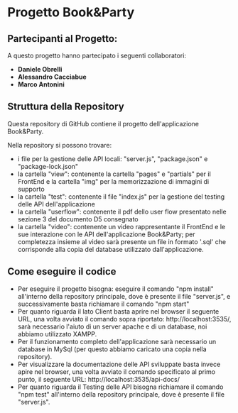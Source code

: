 # Progetto Book&Party


## Partecipanti al Progetto:

A questo progetto hanno partecipato i seguenti collaboratori:

* <b> Daniele Obrelli       </b>
* <b> Alessandro Cacciabue  </b>
* <b> Marco Antonini        </b>

## Struttura della Repository
Questa repository di GitHub contiene il progetto dell'applicazione Book&Party.

Nella repository si possono trovare:
* i file per la gestione delle API locali: "server.js", "package.json" e "package-lock.json"
* la cartella "view": contenente la cartella "pages" e "partials" per il FrontEnd e la cartella "img" per la memorizzazione di immagini di supporto
* la cartella "test": contenente il file "index.js" per la gestione del testing delle API dell'applicazione
* la cartella "userflow": contenente il pdf dello user flow presentato nelle sezione 3 del documento D5 consegnato
* la cartella "video": contenente un video rappresentante il FrontEnd e le sue interazione con le API dell'applicazione Book&Party; per completezza insieme al video sarà presente un file in formato '.sql' che corrisponde alla copia del database utilizzato dall'applicazione.

## Come eseguire il codice
* Per eseguire il progetto bisogna: eseguire il comando "npm install" all'interno della repository principale, dove è presente il file "server.js", e successivamente basta richiamare il comando "npm start"
* Per quanto riguarda il lato Client basta aprire nel browser il seguente URL, una volta avviato il comando sopra riportato: http://localhost:3535/, sarà necessario l'aiuto di un server apache e di un database, noi abbiamo utilizzato XAMPP.
* Per il funzionamento completo dell'applicazione sarà necessario un database in MySql (per questo abbiamo caricato una copia nella repository).
* Per visualizzare la documentazione delle API sviluppate basta invece apire nel browser, una volta avviato il comando specificato al primo punto, il seguente URL: http://localhost:3535/api-docs/
* Per quanto riguarda il Testing delle API bisogna richiamare il comando "npm test" all'interno della repository principale, dove è presente il file "server.js".
